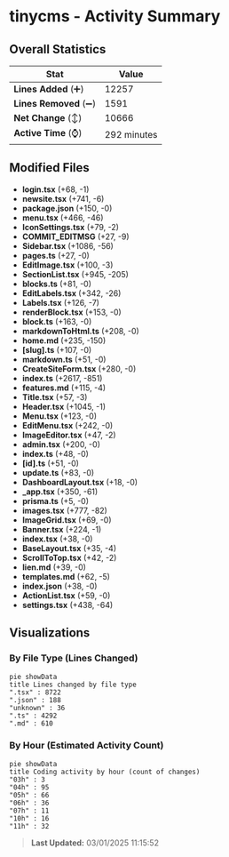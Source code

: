 # tinycms - Activity Summary 

## Overall Statistics

| Stat                   | Value                                                             |
| ---------------------- | ----------------------------------------------------------------- |
| **Lines Added** (➕)   | 12257                                          |
| **Lines Removed** (➖) | 1591                                        |
| **Net Change** (↕)    | 10666                |
| **Active Time** (⌚)   | 292 minutes |


## Modified Files
- **login.tsx** (+68, -1)
- **newsite.tsx** (+741, -6)
- **package.json** (+150, -0)
- **menu.tsx** (+466, -46)
- **IconSettings.tsx** (+79, -2)
- **COMMIT_EDITMSG** (+27, -9)
- **Sidebar.tsx** (+1086, -56)
- **pages.ts** (+27, -0)
- **EditImage.tsx** (+100, -3)
- **SectionList.tsx** (+945, -205)
- **blocks.ts** (+81, -0)
- **EditLabels.tsx** (+342, -26)
- **Labels.tsx** (+126, -7)
- **renderBlock.tsx** (+153, -0)
- **block.ts** (+163, -0)
- **markdownToHtml.ts** (+208, -0)
- **home.md** (+235, -150)
- **[slug].ts** (+107, -0)
- **markdown.ts** (+51, -0)
- **CreateSiteForm.tsx** (+280, -0)
- **index.ts** (+2617, -851)
- **features.md** (+115, -4)
- **Title.tsx** (+57, -3)
- **Header.tsx** (+1045, -1)
- **Menu.tsx** (+123, -0)
- **EditMenu.tsx** (+242, -0)
- **ImageEditor.tsx** (+47, -2)
- **admin.tsx** (+200, -0)
- **index.ts** (+48, -0)
- **[id].ts** (+51, -0)
- **update.ts** (+83, -0)
- **DashboardLayout.tsx** (+18, -0)
- **_app.tsx** (+350, -61)
- **prisma.ts** (+5, -0)
- **images.tsx** (+777, -82)
- **ImageGrid.tsx** (+69, -0)
- **Banner.tsx** (+224, -1)
- **index.tsx** (+38, -0)
- **BaseLayout.tsx** (+35, -4)
- **ScrollToTop.tsx** (+42, -2)
- **lien.md** (+39, -0)
- **templates.md** (+62, -5)
- **index.json** (+38, -0)
- **ActionList.tsx** (+59, -0)
- **settings.tsx** (+438, -64)

## Visualizations

### By File Type (Lines Changed)

```mermaid
pie showData
title Lines changed by file type
".tsx" : 8722
".json" : 188
"unknown" : 36
".ts" : 4292
".md" : 610
```

### By Hour (Estimated Activity Count)

```mermaid
pie showData
title Coding activity by hour (count of changes)
"03h" : 3
"04h" : 95
"05h" : 66
"06h" : 36
"07h" : 11
"10h" : 16
"11h" : 32
```


> **Last Updated:** 03/01/2025 11:15:52